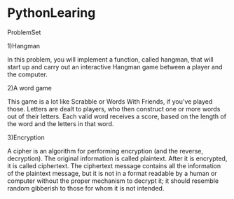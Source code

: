 # PythonLearing
ProblemSet

1)Hangman
  
  In this problem, you will implement a function, called hangman, that will start up and carry out an interactive Hangman game between a player and the computer. 

2)A word game 
  
  This game is a lot like Scrabble or Words With Friends, if you've played those. Letters are dealt to players, who then construct one or more words out of their letters. Each valid word receives a score, based on the length of the word and the letters in that word.

3)Encryption
  
  A cipher is an algorithm for performing encryption (and the reverse, decryption). The original information is called plaintext. After it is encrypted, it is called ciphertext. The ciphertext message contains all the information of the plaintext message, but it is not in a format readable by a human or computer without the proper mechanism to decrypt it; it should resemble random gibberish to those for whom it is not intended.
